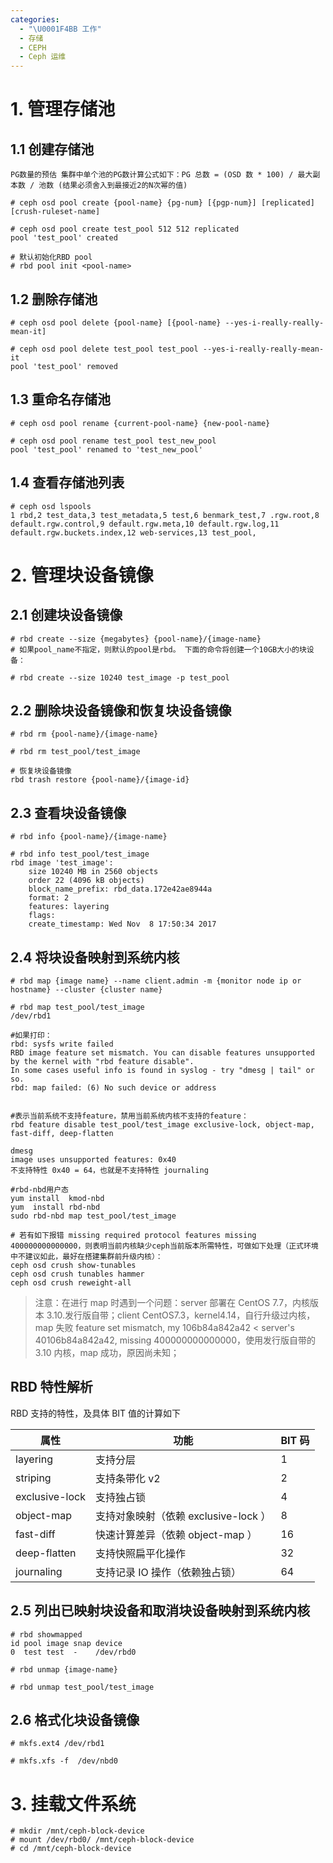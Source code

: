 ```yaml
---
categories:
  - "\U0001F4BB 工作"
  - 存储
  - CEPH
  - Ceph 运维
---
```

# 1. 管理存储池
## 1.1  创建存储池
``
PG数量的预估
集群中单个池的PG数计算公式如下：PG 总数 = (OSD 数 * 100) / 最大副本数 / 池数 (结果必须舍入到最接近2的N次幂的值)
``

```shell
# ceph osd pool create {pool-name} {pg-num} [{pgp-num}] [replicated] [crush-ruleset-name]
 
# ceph osd pool create test_pool 512 512 replicated
pool 'test_pool' created

# 默认初始化RBD pool
# rbd pool init <pool-name>
```
## 1.2  删除存储池
```shell
# ceph osd pool delete {pool-name} [{pool-name} --yes-i-really-really-mean-it]
 
# ceph osd pool delete test_pool test_pool --yes-i-really-really-mean-it
pool 'test_pool' removed
```
## 1.3 重命名存储池
```shell
# ceph osd pool rename {current-pool-name} {new-pool-name}
 
# ceph osd pool rename test_pool test_new_pool
pool 'test_pool' renamed to 'test_new_pool'
```
## 1.4 查看存储池列表
```shell
# ceph osd lspools
1 rbd,2 test_data,3 test_metadata,5 test,6 benmark_test,7 .rgw.root,8 default.rgw.control,9 default.rgw.meta,10 default.rgw.log,11 default.rgw.buckets.index,12 web-services,13 test_pool,
```
# 2. 管理块设备镜像
## 2.1 创建块设备镜像
```shell
# rbd create --size {megabytes} {pool-name}/{image-name}
# 如果pool_name不指定，则默认的pool是rbd。 下面的命令将创建一个10GB大小的块设备：
 
# rbd create --size 10240 test_image -p test_pool
```
## 2.2 删除块设备镜像和恢复块设备镜像
```shell
# rbd rm {pool-name}/{image-name}
 
# rbd rm test_pool/test_image

# 恢复块设备镜像
rbd trash restore {pool-name}/{image-id}
```
## 2.3 查看块设备镜像
```shell
# rbd info {pool-name}/{image-name}
 
# rbd info test_pool/test_image
rbd image 'test_image':
    size 10240 MB in 2560 objects
    order 22 (4096 kB objects)
    block_name_prefix: rbd_data.172e42ae8944a
    format: 2
    features: layering
    flags:
    create_timestamp: Wed Nov  8 17:50:34 2017
```
## 2.4 将块设备映射到系统内核
```shell
# rbd map {image name} --name client.admin -m {monitor node ip or hostname} --cluster {cluster name}
 
# rbd map test_pool/test_image
/dev/rbd1
 
#如果打印：
rbd: sysfs write failed
RBD image feature set mismatch. You can disable features unsupported by the kernel with "rbd feature disable".
In some cases useful info is found in syslog - try "dmesg | tail" or so.
rbd: map failed: (6) No such device or address
 
 
#表示当前系统不支持feature，禁用当前系统内核不支持的feature：
rbd feature disable test_pool/test_image exclusive-lock, object-map, fast-diff, deep-flatten
 
dmesg
image uses unsupported features: 0x40
不支持特性 0x40 = 64，也就是不支持特性 journaling
 
#rbd-nbd用户态
yum install  kmod-nbd
yum  install rbd-nbd
sudo rbd-nbd map test_pool/test_image

# 若有如下报错 missing required protocol features missing 400000000000000，则表明当前内核缺少ceph当前版本所需特性，可做如下处理（正式环境中不建议如此，最好在搭建集群前升级内核）：
ceph osd crush show-tunables
ceph osd crush tunables hammer
ceph osd crush reweight-all
```

> 注意：在进行 map 时遇到一个问题：server 部署在 CentOS 7.7，内核版本 3.10.发行版自带；client CentOS7.3，kernel4.14，自行升级过内核，map 失败 feature set mismatch, my 106b84a842a42 < server's 40106b84a842a42, missing 400000000000000，使用发行版自带的 3.10 内核，map 成功，原因尚未知；

## RBD 特性解析

RBD 支持的特性，及具体 BIT 值的计算如下

| 属性 | 功能 | BIT 码 |
|---|---|---|
| layering | 支持分层 | 1 |
| striping | 支持条带化 v2 | 2 |
| exclusive-lock | 支持独占锁 | 4 |
| object-map | 支持对象映射（依赖 exclusive-lock ） | 8 |
| fast-diff	| 快速计算差异（依赖 object-map ）| 16 |
| deep-flatten | 支持快照扁平化操作 | 32 |
| journaling | 支持记录 IO 操作（依赖独占锁）| 64 |


## 2.5  列出已映射块设备和取消块设备映射到系统内核
```shell
# rbd showmapped
id pool image snap device    
0  test test  -    /dev/rbd0 

# rbd unmap {image-name}
 
# rbd unmap test_pool/test_image
```
## 2.6 格式化块设备镜像
```shell
# mkfs.ext4 /dev/rbd1
 
# mkfs.xfs -f  /dev/nbd0
```
# 3. 挂载文件系统
```shell
# mkdir /mnt/ceph-block-device
# mount /dev/rbd0/ /mnt/ceph-block-device
# cd /mnt/ceph-block-device
```
